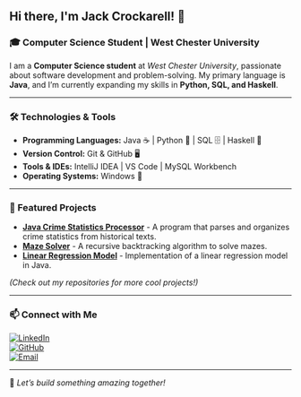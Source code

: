 ## Hi there, I'm Jack Crockarell! 👋

### 🎓 Computer Science Student | West Chester University

I am a **Computer Science student** at *West Chester University*, passionate about software development and problem-solving. My primary language is **Java**, and I’m currently expanding my skills in **Python, SQL, and Haskell**.

---

### 🛠️ Technologies & Tools

- **Programming Languages:** Java ☕ | Python 🐍 | SQL 🗄️ | Haskell 🔢
- **Version Control:** Git & GitHub 🖥️
- **Tools & IDEs:** IntelliJ IDEA | VS Code | MySQL Workbench
- **Operating Systems:** Windows 🏁 

---

### 🌟 Featured Projects

- **[Java Crime Statistics Processor](https://github.com/jackcrockarell/Text-Processor)** - A program that parses and organizes crime statistics from historical texts.
- **[Maze Solver](https://github.com/your-repo)** - A recursive backtracking algorithm to solve mazes.
- **[Linear Regression Model](https://github.com/your-repo)** - Implementation of a linear regression model in Java.

*(Check out my repositories for more cool projects!)*

---

### 📫 Connect with Me

[![LinkedIn](https://img.shields.io/badge/LinkedIn-Jack%20Crockarell-blue?logo=linkedin)](https://www.linkedin.com/in/jack-crockarell-6a7214228/)  
[![GitHub](https://img.shields.io/badge/GitHub-Jack%20Crockarell-181717?logo=github)](https://github.com/jackcrockarell)  
[![Email](https://img.shields.io/badge/Email-jack.crockarell@gmail.com-red?logo=gmail)](mailto:jack.crockarell@gmail.com)  

---

🚀 *Let’s build something amazing together!*
